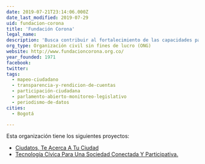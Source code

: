 ```yaml
---
date: 2019-07-21T23:14:06.000Z
date_last_modified: 2019-07-29
uid: fundacion-corona
title: 'Fundación Corona'
legal_name: 
description: 'Busca contribuir al fortalecimiento de las capacidades para impulsar el desarrollo social, la calidad de vida y la equidad en Colombia.'
org_type: Organización civil sin fines de lucro (ONG)
website: http://www.fundacioncorona.org.co/
year_founded: 1971
facebook: 
twitter: 
tags:
  - mapeo-ciudadano
  - transparencia-y-rendicion-de-cuentas
  - participación-ciudadana
  - parlamento-abierto-monitoreo-legislativo
  - periodismo-de-datos
cities: 
  - Bogotá

---
```


Esta organización tiene los siguientes proyectos:

- [Ciudatos, Te Acerca A Tu Ciudad](/proyectos/ciudatos-te-acerca-a-tu-ciudad)
- [Tecnología Cívica Para Una Sociedad Conectada Y Participativa.](/proyectos/tecnologia-civica-para-una-sociedad-conectada-y-participativa)

